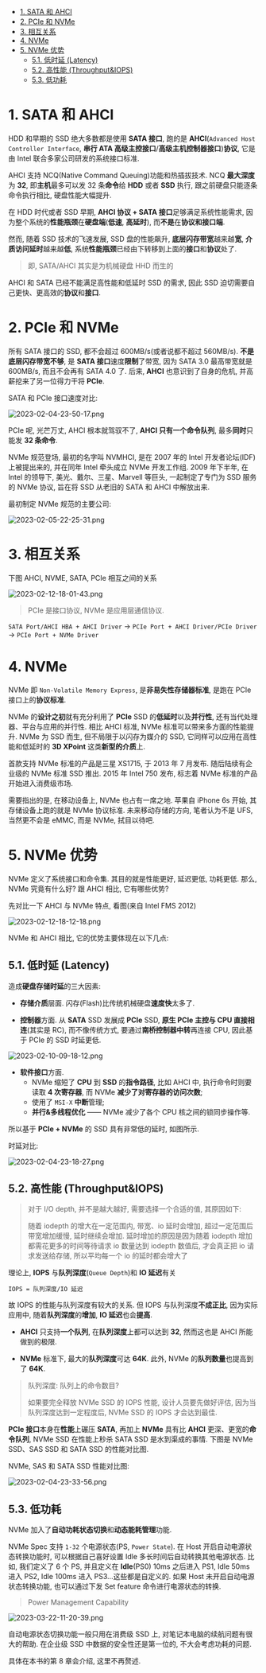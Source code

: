 
<!-- @import "[TOC]" {cmd="toc" depthFrom=1 depthTo=6 orderedList=false} -->

<!-- code_chunk_output -->

- [1. SATA 和 AHCI](#1-sata-和-ahci)
- [2. PCIe 和 NVMe](#2-pcie-和-nvme)
- [3. 相互关系](#3-相互关系)
- [4. NVMe](#4-nvme)
- [5. NVMe 优势](#5-nvme-优势)
  - [5.1. 低时延 (Latency)](#51-低时延-latency)
  - [5.2. 高性能 (Throughput&IOPS)](#52-高性能-throughputiops)
  - [5.3. 低功耗](#53-低功耗)

<!-- /code_chunk_output -->

# 1. SATA 和 AHCI

HDD 和早期的 SSD 绝大多数都是使用 **SATA 接口**, 跑的是 **AHCI**(`Advanced Host Controller Interface`, **串行 ATA 高级主控接口**/**高级主机控制器接口**)**协议**, 它是由 Intel 联合多家公司研发的系统接口标准.

AHCI 支持 NCQ(Native Command Queuing)功能和热插拔技术. NCQ **最大深度**为 **32**, 即**主机**最多可以发 32 条**命令**给 **HDD** 或者 **SSD** 执行, 跟之前硬盘只能逐条命令执行相比, 硬盘性能大幅提升.

在 HDD 时代或者 SSD 早期, **AHCI 协议 + SATA 接口**足够满足系统性能需求, 因为整个系统的**性能瓶颈**在**硬盘端**(**低速**, **高延时**), 而**不是**在**协议和接口端**.

然而, 随着 SSD 技术的飞速发展, SSD 盘的性能飙升, **底层闪存带宽**越来越**宽**, **介质访问延时**越来越**低**, 系统**性能瓶颈**已经由下转移到上面的**接口**和**协议**处了.

> 即, SATA/AHCI 其实是为机械硬盘 HHD 而生的

AHCI 和 SATA 已经不能满足高性能和低延时 SSD 的需求, 因此 SSD 迫切需要自己更快、更高效的**协议**和**接口**.

# 2. PCIe 和 NVMe

所有 SATA 接口的 SSD, 都不会超过 600MB/s(或者说都不超过 560MB/s). **不是底层闪存带宽不够**, 是 **SATA 接口**速度**限制**了带宽, 因为 SATA 3.0 最高带宽就是 600MB/s, 而且不会再有 SATA 4.0 了. 后来, **AHCI** 也意识到了自身的危机, 并高薪挖来了另一位得力干将 **PCIe**.

SATA 和 PCIe 接口速度对比:

![2023-02-04-23-50-17.png](./images/2023-02-04-23-50-17.png)

PCIe 呢, 光芒万丈, AHCI 根本就驾驭不了, **AHCI 只有一个命令队列**, 最多**同时**只能发 **32 条命令**.

NVMe 规范登场, 最初的名字叫 NVMHCI, 是在 2007 年的 Intel 开发者论坛(IDF)上被提出来的, 并在同年 Intel 牵头成立 NVMe 开发工作组. 2009 年下半年, 在 Intel 的领导下, 美光、戴尔、三星、Marvell 等巨头, 一起制定了专门为 SSD 服务的 NVMe 协议, 旨在将 SSD 从老旧的 SATA 和 AHCI 中解放出来.

最初制定 NVMe 规范的主要公司:

![2023-02-05-22-25-31.png](./images/2023-02-05-22-25-31.png)

# 3. 相互关系

下图 AHCI, NVME, SATA, PCIe 相互之间的关系

![2023-02-12-18-01-43.png](./images/2023-02-12-18-01-43.png)

> PCIe 是接口协议, NVMe 是应用层通信协议.

`SATA Port/AHCI HBA + AHCI Driver` -> `PCIe Port + AHCI Driver/PCIe Driver` -> `PCIe Port + NVMe Driver`

# 4. NVMe

NVMe 即 `Non-Volatile Memory Express`, 是**非易失性存储器标准**, 是跑在 PCIe 接口上的**协议标准**.

NVMe 的**设计之初**就有充分利用了 **PCIe** SSD 的**低延时**以及**并行性**, 还有当代处理器、平台与应用的并行性. 相比 AHCI 标准, NVMe 标准可以带来多方面的性能提升. NVMe 为 SSD 而生, 但不局限于以闪存为媒介的 SSD, 它同样可以应用在高性能和低延时的 **3D XPoint** 这类**新型的介质**上.

首款支持 NVMe 标准的产品是三星 XS1715, 于 2013 年 7 月发布. 随后陆续有企业级的 NVMe 标准 SSD 推出. 2015 年 Intel 750 发布, 标志着 NVMe 标准的产品开始进入消费级市场.

需要指出的是, 在移动设备上, NVMe 也占有一席之地. 苹果自 iPhone 6s 开始, 其存储设备上跑的就是 NVMe 协议标准. 未来移动存储的方向, 笔者认为不是 UFS, 当然更不会是 eMMC, 而是 NVMe, 拭目以待吧.

# 5. NVMe 优势

NVMe 定义了系统接口和命令集. 其目的就是性能更好, 延迟更低, 功耗更低. 那么, NVMe 究竟有什么好? 跟 AHCI 相比, 它有哪些优势?

先对比一下 AHCI 与 NVMe 特点, 看图(来自 Intel FMS 2012)

![2023-02-12-18-12-18.png](./images/2023-02-12-18-12-18.png)

NVMe 和 AHCI 相比, 它的优势主要体现在以下几点:

## 5.1. 低时延 (Latency)

造成**硬盘存储时延**的三大因素:

* **存储介质**层面. 闪存(Flash)比传统机械硬盘**速度快**太多了.

* **控制器**方面. 从 **SATA** SSD 发展成 **PCIe** SSD, **原生 PCIe 主控与 CPU 直接相连**(其实是 RC), 而不像传统方式, 要通过**南桥控制器中转**再连接 CPU, 因此基于 PCIe 的 SSD 时延更低.

![2023-02-10-09-18-12.png](./images/2023-02-10-09-18-12.png)

* **软件接口**方面.
  * NVMe 缩短了 **CPU** 到 **SSD** 的**指令路径**, 比如 AHCI 中, 执行命令时则要读取 **4 次寄存器**, 而 NVMe **减少了对寄存器的访问次数**;
  * 使用了 `MSI-X` **中断**管理;
  * **并行&多线程优化** —— NVMe 减少了各个 CPU 核之间的锁同步操作等.

所以基于 **PCIe + NVMe** 的 SSD 具有非常低的延时, 如图所示.

时延对比:

![2023-02-04-23-18-27.png](./images/2023-02-04-23-18-27.png)

## 5.2. 高性能 (Throughput&IOPS)

> 对于 I/O depth, 并不是越大越好, 需要选择一个合适的值, 其原因如下:
>
> 随着 iodepth 的增大在一定范围内, 带宽、io 延时会增加, 超过一定范围后带宽增加缓慢, 延时继续会增加. 延时增加的原因是因为随着 iodepth 增加都需花更多的时间等待请求 io 数量达到 iodepth 数值后, 才会真正把 io 请求发送给存储, 所以平均每一个 io 的延时都会增大了

理论上, **IOPS** 与**队列深度**(`Queue Depth`)和 **IO 延迟**有关

`IOPS = 队列深度/IO 延迟`

故 IOPS 的性能与队列深度有较大的关系. 但 IOPS 与队列深度**不成正比**, 因为实际应用中, 随着**队列深度**的**增加**, **IO 延迟**也会**提高**.

* **AHCI** 只支持**一个队列**, 在**队列深度**上都可以达到 **32**, 然而这也是 AHCI 所能做到的极限.

* **NVMe** 标准下, 最大的**队列深度**可达 **64K**. 此外, NVMe 的**队列数量**也提高到了 **64K**.

> 队列深度: 队列上的命令数目?
>
> 如果要完全释放 NVMe SSD 的 IOPS 性能, 设计人员要先做好评估, 因为当队列深度达到一定程度后, NVMe SSD 的 IOPS 才会达到最佳.

**PCIe 接口**本身在**性能**上碾压 **SATA**, 再加上 **NVMe** 具有比 **AHCI** 更深、更宽的**命令队列**, NVMe SSD 在性能上秒杀 SATA SSD 是水到渠成的事情. 下图是 NVMe SSD、SAS SSD 和 SATA SSD 的性能对比图.

NVMe, SAS 和 SATA SSD 性能对比图:

![2023-02-04-23-33-56.png](./images/2023-02-04-23-33-56.png)

## 5.3. 低功耗

NVMe 加入了**自动功耗状态切换**和**动态能耗管理**功能.

NVMe Spec 支持 `1-32` 个电源状态(PS, `Power State`). 在 Host 开启自动电源状态转换功能时, 可以根据自己喜好设置 Idle 多长时间后自动转换其他电源状态. 比如, 我们定义了 6 个 PS, 并且定义在 **Idle**(PS0) 10ms 之后进入 PS1, Idle 50ms 进入 PS2,  Idle 100ms 进入 PS3…这些都是自定义的. 如果 Host 未开启自动电源状态转换功能, 也可以通过下发 Set feature 命令进行电源状态的转换.

> Power Management Capability

![2023-03-22-11-20-39.png](./images/2023-03-22-11-20-39.png)

自动电源状态切换功能一般只用在消费级 SSD 上, 对笔记本电脑的续航问题有很大的帮助. 在企业级 SSD 中数据的安全性还是第一位的, 不大会考虑功耗的问题.

具体在本书的第 8 章会介绍, 这里不再赘述.

